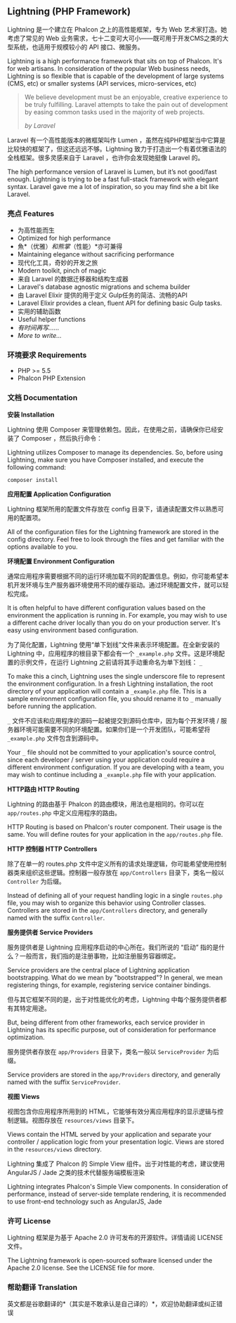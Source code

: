 ## Lightning (PHP Framework)

Lightning 是一个建立在 Phalcon 之上的高性能框架，专为 Web 艺术家打造。她考虑了常见的 Web 业务需求，七十二变可大可小——既可用于开发CMS之类的大型系统，也适用于规模较小的 API 接口、微服务。

Lightning is a high performance framework that sits on top of Phalcon. It's for web artisans. In consideration of the popular Web business needs, Lightning is so flexible that is capable of the development of large systems (CMS, etc) or smaller systems (API services, micro-services, etc)

> We believe development must be an enjoyable, creative experience to be
> truly fulfilling. Laravel attempts to take the pain out of development
> by easing common tasks used in the majority of web projects.
>
> *by Laravel*

Laravel 有一个高性能版本的微框架叫作 Lumen ，虽然在纯PHP框架当中它算是比较快的框架了，但这还远远不够。Lightning 致力于打造出一个有着优雅语法的全栈框架。很多灵感来自于 Laravel ，也许你会发现她挺像 Laravel 的。

The high performance version of Laravel is Lumen, but it’s not good/fast enough. Lightning is trying to be a fast full-stack framework with elegant syntax. Laravel gave me a lot of inspiration, so you may find she a bit like Laravel.

### 亮点 Features

 - 为高性能而生
 - Optimized for high performance
 - 魚*（优雅）*和熊掌*（性能）*亦可兼得
 - Maintaining elegance without sacrificing performance
 - 现代化工具，奇妙的开发之旅
 - Modern toolkit, pinch of magic
 - 来自 Laravel 的数据迁移器和结构生成器
 - Laravel's database agnostic migrations and schema builder
 - 由 Laravel Elixir 提供的用于定义 Gulp任务的简洁、流畅的API
 - Laravel Elixir provides a clean, fluent API for defining basic Gulp tasks.
 - 实用的辅助函数
 - Useful helper functions
 - *有时间再写……*
 - *More to write...*

### 环境要求 Requirements

- PHP >= 5.5
- Phalcon PHP Extension


### 文档 Documentation

**安装 Installation**

Lightning 使用 Composer 来管理依赖包。因此，在使用之前，请确保你已经安装了 Composer ，然后执行命令：

Lightning utilizes Composer to manage its dependencies. So, before using Lightning, make sure you have Composer installed, and execute the following command:

    composer install

**应用配置 Application Configuration**

Lightning 框架所用的配置文件存放在 config 目录下，请通读配置文件以熟悉可用的配置项。

All of the configuration files for the Lightning framework are stored in the config directory. Feel free to look through the files and get familiar with the options available to you.

**环境配置 Environment Configuration**

通常应用程序需要根据不同的运行环境加载不同的配置信息。例如，你可能希望本机开发环境与生产服务器环境使用不同的缓存驱动。通过环境配置文件，就可以轻松完成。

It is often helpful to have different configuration values based on the environment the application is running in. For example, you may wish to use a different cache driver locally than you do on your production server. It's easy using environment based configuration.

为了简化配置，Lightning 使用“单下划线”文件来表示环境配置。在全新安装的 Lightning 中，应用程序的根目录下都会有一个 `_example.php` 文件。这是环境配置的示例文件，在运行 Lightning 之前请将其手动重命名为单下划线： `_`

To make this a cinch, Lightning uses the single underscore file to represent the environment configuration. In a fresh Lightning installation, the root directory of your application will contain a `_example.php` file. This is a sample environment configuration file, you should rename it to `_` manually before running the application.

`_` 文件不应该和应用程序的源码一起被提交到源码仓库中，因为每个开发环境 / 服务器环境可能需要不同的环境配置。如果你们是一个开发团队，可能希望将 `_example.php` 文件包含到源码中。

Your `_` file should not be committed to your application's source control, since each developer / server using your application could require a different environment configuration. If you are developing with a team, you may wish to continue including a `_example.php` file with your application.

**HTTP路由 HTTP Routing**

Lightning 的路由基于 Phalcon 的路由模块，用法也是相同的。你可以在 `app/routes.php` 中定义应用程序的路由。

HTTP Routing is based on Phalcon's router component. Their usage is the same. You will define routes for your application in the `app/routes.php` file.

**HTTP 控制器 HTTP Controllers**

除了在单一的 routes.php 文件中定义所有的请求处理逻辑，你可能希望使用控制器类来组织这些逻辑。控制器一般存放在 `app/Controllers` 目录下，类名一般以 `Controller` 为后缀。

Instead of defining all of your request handling logic in a single `routes.php` file, you may wish to organize this behavior using Controller classes. Controllers are stored in the `app/Controllers` directory, and generally named with the suffix `Controller`.

**服务提供者 Service Providers**

服务提供者是 Lightning 应用程序启动的中心所在。我们所说的 “启动” 指的是什么？一般而言，我们指的是注册事物，比如注册服务容器绑定。

Service providers are the central place of Lightning application bootstrapping. What do we mean by "bootstrapped"? In general, we mean registering things, for example, registering service container bindings.

但与其它框架不同的是，出于对性能优化的考虑，Lightning 中每个服务提供者都有其特定用途。

But, being different from other frameworks, each service provider in Lightning has its specific purpose, out of consideration for performance optimization.

服务提供者存放在 `app/Providers` 目录下，类名一般以 `ServiceProvider` 为后缀。

Service providers are stored in the `app/Providers` directory, and generally named with the suffix `ServiceProvider`.

**视图 Views**

视图包含你应用程序所用到的 HTML，它能够有效分离应用程序的显示逻辑与控制逻辑。视图存放在 `resources/views` 目录下。

Views contain the HTML served by your application and separate your controller / application logic from your presentation logic. Views are stored in the `resources/views` directory.

Lightning 集成了 Phalcon 的 Simple View 组件。出于对性能的考虑，建议使用 AngularJS / Jade 之类的技术代替服务端模板渲染

Lightning integrates Phalcon's Simple View components. In consideration of performance, instead of server-side template rendering, it is recommended to use front-end technology such as AngularJS, Jade

### 许可 License

Lightning 框架是为基于 Apache 2.0 许可发布的开源软件。详情请阅 LICENSE 文件。

The Lightning framework is open-sourced software licensed under the Apache 2.0 license.  See the LICENSE file for more.

### 帮助翻译 Translation

英文都是谷歌翻译的*（其实是不敢承认是自己译的）*，欢迎协助翻译或纠正错误